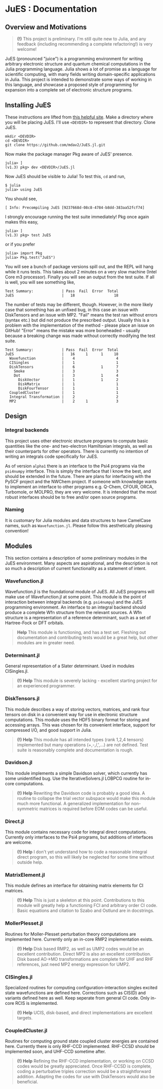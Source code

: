 # JuES : Documentation
## Overview and Motivations
> **(!)** This project is preliminary. I'm still quite new to Julia, and any feedback (including recommending a complete refactoring!) is very welcome! 

JuES (pronounced "juice") is a programming environment for writing arbitrary electronic structure and quantum chemical computations in the Julia programming language. Julia shows a lot of promise as a language for scientific computing, with many fields writing domain-specific applications in Julia. This project is intended to demonstrate some ways of working in this language, and showcase a proposed style of programming for expansion into a complete set of electronic structure programs.

## Installing JuES
These instructions are lifted from [this helpful site](https://tlienart.github.io/pub/julia/dev-pkg.html). 
Make a directory where you will be placing JuES. I'll use `<DEVDIR>` to represent that directory. Clone JuES.
```
mkdir <DEVDIR>
cd <DEVDIR>
git clone https://github.com/mdav2/JuES.jl.git
```
Now make the package manager Pkg aware of JuES' presence.
```
julia> ]
(v1.3) pkg> dev <DEVDIR>/JuES.jl
```
Now JuES should be visible to Julia! To test this, `cd` and run,
```
$ julia
julia> using JuES
```
You should see,
```
[ Info: Precompiling JuES [9237668d-08c8-4784-b8dd-383aa52fcf74]
```

I strongly encourage running the test suite immediately! Pkg once again makes this easy,
```
julia> ]
(v1.3) pkg> test JuES
```
or if you prefer
```
julia> import Pkg
julia> Pkg.test("JuES")
```
You will see a bunch of package versions spill out, and the REPL will hang while it runs tests. This takes about 2 minutes on a very slow machine (Intel Core m3 processor). Finally you will see an output from the test suite. If all is well, you will see something like,
```
Test Summary:             | Pass  Fail  Error  Total
JuES                      |   18                  18
```
The number of tests may be different, though. However, in the more likely case that something has an unfixed bug, in this case an issue with DiskTensors and an issue with MP2. "Fail" means the test ran without errors (syntax etc.) but did not produce the prescribed output. Usually this is a problem with the implementation of the method - please place an issue on GitHub! "Error" means the mistake was more boneheaded - usually because a breaking change was made without correctly modifying the test suite. 
```
Test Summary:             | Pass  Fail  Error  Total
JuES                      |   16     1      1     18
  Wavefunction            |    4                   4
  CISingles               |    1                   1
  DiskTensors             |    6            1      7
    Smoke                 |    3                   3
    Dot                   |    3            1      4
      DiskVector          |    1            1      2
      DiskMatrix          |    1                   1
      DiskFourTensor      |    1                   1
  CoupledCluster          |    1                   1
  Integral Transformation |    2                   2
  MP2                     |    2     1             3
```

## Design
### Integral backends
This project uses other electronic structure programs to compute basic quantities like the one- and two-electron Hamiltonian integrals, as well as their counterparts for other operators. There is currently no intention of writing an integrals code specifically for JuES.

As of version `alpha1` there is an interface to the Psi4 programs via the `psi4numpy` interface. This is simply the interface that I know the best, and should be extended in the future. There are plans for interfacing with the PySCF project and the NWChem project. If someone with knowledge wants to implement an interface to other programs e.g. Q-Chem, CFOUR, ORCA, Turbomole, or MOLPRO, they are very welcome. It is intended that the most robust interfaces should be to free and/or open source programs. 

### Naming
It is customary for Julia modules and data structures to have CamelCase names, such as `Wavefunction.jl`. Please follow this aesthetically pleasing convention! 

## Modules
This section contains a description of some preliminary modules in the JuES environment. Many aspects are aspirational, and the description is not so much a description of current functionality as a statement of intent.
### Wavefunction.jl
Wavefunction.jl is the foundational module of JuES. All JuES programs will make use of Wavefunction.jl at some point. This module is the point of interaction between integral backends (e.g. `psi4numpy`) and the JuES programming environment. An interface to an integral backend should produce a complete Wfn structure from the relevant sources. A Wfn structure is a representation of a reference determinant, such as a set of Hartree-Fock or DFT orbitals. 
> **Help** This module is functioning, and has a test set. Fleshing out documentation and contributing tests would be a great help, but other modules are in greater need.
### Determinant.jl
General representation of a Slater determinant. Used in modules CISingles.jl. 
> **(!) Help** This module is severely lacking - excellent starting project for an experienced programmer.
### DiskTensors.jl
This module describes a way of storing vectors, matrices, and rank four tensors on disk in a convenient way for use in electronic structure computations. 
This module uses the HDF5 binary format for storing and accessing arrays. This was chosen for its convenient interface, support for compressed I/O, and good support in Julia. 
> **(!) Help** This module has all intended types (rank 1,2,4 tensors) implemented but many operations (+,-,/,',...) are not defined. Test suite is reasonably complete and documentation is rough.
### Davidson.jl
This module implements a simple Davidson solver, which currently has some unidentified bug. Use the IterativeSolvers.jl LOBPCG routine for in-core computations.
> **(!) Help** Rewriting the Davidson code is probably a good idea. A routine to collapse the trial vector subspace would make this module much more functional. A generalized implementation for non-symmetric matrices is required before EOM codes can be useful. 
### Direct.jl
This module contains necessary code for integral direct computations. Currently only interfaces to the Psi4 programs, but additions of interfaces are welcome. 
> **(!) Help** I don't yet understand how to code a reasonable integral direct program, so this will likely be neglected for some time without outside help.
### MatrixElement.jl
This module defines an interface for obtaining matrix elements for CI matrices.
>**(!) Help** This is just a skeleton at this point. Contributions to this module will greatly help a functioning FCI and arbitrary order CI code. Basic equations and citation to Szabo and Ostlund are in docstrings. 
### MollerPlesset.jl
Routines for Moller-Plesset perturbation theory computations are implemented here. Currently only an in-core RMP2 implementation exists. 
>**(!) Help** Disk based RMP2, as well as UMP2 codes would be an excellent contribution. Direct MP2 is also an excellent contribution. Disk based AO->MO transformations are complete for UHF and RHF references, just need MP2 energy expression for UMP2.
### CISingles.jl
Specialized routines for computing configuration-interaction singles excited state wavefunctions are defined here. Corrections such as CIS(D) and variants defined here as well. Keep seperate from general CI code. Only in-core RCIS is implemented.
>**(!) Help** UCIS, disk-based, and direct implementations are excellent targets. 
### CoupledCluster.jl
Routines for computing ground state coupled cluster energies are contained here. Currently there is only RHF-CCD implemented. RHF-CCSD should be implemented soon, and UHF-CCD sometime after.
>**(!) Help** Refining the RHF-CCD implementation, or working on CCSD codes would be greatly appreciated. Once RHF-CCSD is complete, coding a perturbative triples correction would be a straightforward addition. Adapting the codes for use with DiskTensors would also be beneficial.
